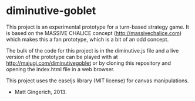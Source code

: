 diminutive-goblet
=================
This project is an experimental prototype for a turn-based strategy game. It is based on the MASSIVE CHALICE concept (http://massivechalice.com) which makes this a fan prototype, which is a bit of an odd concept.

The bulk of the code for this project is in the diminutive.js file and a live version of the prototype can be played with at http://majugi.com/diminutivegoblet or by cloning this repository and opening the index.html file in a web browser.

This project uses the easeljs library (MIT license) for canvas manipulations.

- Matt Gingerich, 2013.
